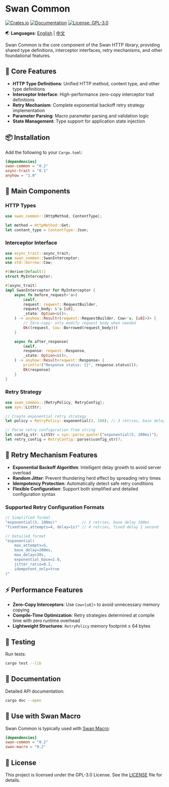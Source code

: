# Swan Common

[![Crates.io](https://img.shields.io/crates/v/swan-common.svg)](https://crates.io/crates/swan-common)
[![Documentation](https://docs.rs/swan-common/badge.svg)](https://docs.rs/swan-common)
[![License: GPL-3.0](https://img.shields.io/badge/License-GPL--3.0-blue.svg)](https://opensource.org/licenses/GPL-3.0)

🌏 **Languages**: [English](README.md) | [中文](README_CN.md)

Swan Common is the core component of the Swan HTTP library, providing shared type definitions, interceptor interfaces, retry mechanisms, and other foundational features.

## 🌟 Core Features

- **HTTP Type Definitions**: Unified HTTP method, content type, and other type definitions
- **Interceptor Interface**: High-performance zero-copy interceptor trait definitions
- **Retry Mechanism**: Complete exponential backoff retry strategy implementation
- **Parameter Parsing**: Macro parameter parsing and validation logic
- **State Management**: Type support for application state injection

## 📦 Installation

Add the following to your `Cargo.toml`:

```toml
[dependencies]
swan-common = "0.2"
async-trait = "0.1"
anyhow = "1.0"
```

## 🔧 Main Components

### HTTP Types

```rust
use swan_common::{HttpMethod, ContentType};

let method = HttpMethod::Get;
let content_type = ContentType::Json;
```

### Interceptor Interface

```rust
use async_trait::async_trait;
use swan_common::SwanInterceptor;
use std::borrow::Cow;

#[derive(Default)]
struct MyInterceptor;

#[async_trait]
impl SwanInterceptor for MyInterceptor {
    async fn before_request<'a>(
        &self,
        request: reqwest::RequestBuilder,
        request_body: &'a [u8],
        _state: Option<&()>,
    ) -> anyhow::Result<(reqwest::RequestBuilder, Cow<'a, [u8]>)> {
        // Zero-copy: only modify request body when needed
        Ok((request, Cow::Borrowed(request_body)))
    }

    async fn after_response(
        &self,
        response: reqwest::Response,
        _state: Option<&()>,
    ) -> anyhow::Result<reqwest::Response> {
        println!("Response status: {}", response.status());
        Ok(response)
    }
}
```

### Retry Strategy

```rust
use swan_common::{RetryPolicy, RetryConfig};
use syn::LitStr;

// Create exponential retry strategy
let policy = RetryPolicy::exponential(3, 100); // 3 retries, base delay 100ms

// Parse retry configuration from string
let config_str: LitStr = syn::parse_quote!("exponential(5, 200ms)");
let retry_config = RetryConfig::parse(&config_str)?;
```

## 🔄 Retry Mechanism Features

- **Exponential Backoff Algorithm**: Intelligent delay growth to avoid server overload
- **Random Jitter**: Prevent thundering herd effect by spreading retry times  
- **Idempotency Protection**: Automatically detect safe retry conditions
- **Flexible Configuration**: Support both simplified and detailed configuration syntax

### Supported Retry Configuration Formats

```rust
// Simplified format
"exponential(3, 100ms)"           // 3 retries, base delay 100ms
"fixed(max_attempts=4, delay=1s)" // 4 retries, fixed delay 1 second

// Detailed format
"exponential(
    max_attempts=5,
    base_delay=200ms,
    max_delay=30s,
    exponential_base=2.0,
    jitter_ratio=0.1,
    idempotent_only=true
)"
```

## ⚡ Performance Features

- **Zero-Copy Interceptors**: Use `Cow<[u8]>` to avoid unnecessary memory copying
- **Compile-Time Optimization**: Retry strategies determined at compile time with zero runtime overhead
- **Lightweight Structures**: `RetryPolicy` memory footprint ≤ 64 bytes

## 🧪 Testing

Run tests:

```bash
cargo test --lib
```

## 📖 Documentation

Detailed API documentation:

```bash
cargo doc --open
```

## 🤝 Use with Swan Macro

Swan Common is typically used with [Swan Macro](https://crates.io/crates/swan-macro):

```toml
[dependencies]
swan-common = "0.2"
swan-macro = "0.2"
```

## 📄 License

This project is licensed under the GPL-3.0 License. See the [LICENSE](../LICENSE) file for details.